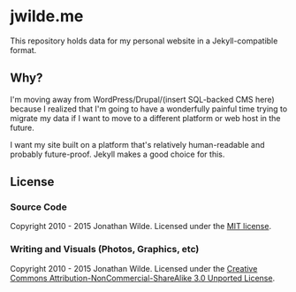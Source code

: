 jwilde.me
=========

This repository holds data for my personal website in a
Jekyll-compatible format.

Why?
----

I'm moving away from WordPress/Drupal/(insert SQL-backed CMS here)
because I realized that I'm going to have a wonderfully painful time
trying to migrate my data if I want to move to a different platform or
web host in the future.

I want my site built on a platform that's relatively human-readable and
probably future-proof.  Jekyll makes a good choice for this.

License
-------

### Source Code

Copyright 2010 - 2015 Jonathan Wilde.
Licensed under the [MIT license](http://www.opensource.org/licenses/mit-license.php).

### Writing and Visuals (Photos, Graphics, etc)

Copyright 2010 - 2015 Jonathan Wilde.
Licensed under the [Creative Commons Attribution-NonCommercial-ShareAlike 3.0 Unported License](http://creativecommons.org/licenses/by-nc-sa/3.0/).
